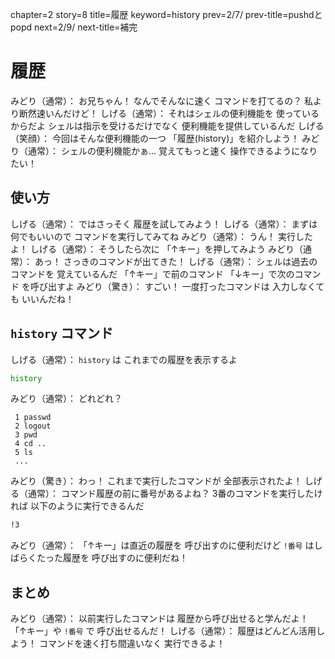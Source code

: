 chapter=2
story=8
title=履歴
keyword=history
prev=2/7/
prev-title=pushdとpopd
next=2/9/
next-title=補完

# 履歴

みどり（通常）：
  お兄ちゃん！
  なんでそんなに速く
  コマンドを打てるの？
  私より断然速いんだけど！
しげる（通常）：
  それはシェルの便利機能を
  使っているからだよ
  シェルは指示を受けるだけでなく
  便利機能を提供しているんだ
しげる（笑顔）：
  今回はそんな便利機能の一つ
  「履歴(history)」を紹介しよう！
みどり（通常）：
  シェルの便利機能かぁ…
  覚えてもっと速く
  操作できるようになりたい！

## 使い方

しげる（通常）：
  ではさっそく
  履歴を試してみよう！
しげる（通常）：
  まずは何でもいいので
  コマンドを実行してみてね
みどり（通常）：
  うん！
  実行したよ！
しげる（通常）：
  そうしたら次に
  「↑キー」を押してみよう
みどり（通常）：
  あっ！
  さっきのコマンドが出てきた！
しげる（通常）：
  シェルは過去のコマンドを
  覚えているんだ
  「↑キー」で前のコマンド
  「↓キー」で次のコマンド
  を呼び出すよ
みどり（驚き）：
  すごい！
  一度打ったコマンドは
  入力しなくても
  いいんだね！

## `history` コマンド

しげる（通常）：
  `history` は
  これまでの履歴を表示するよ

```bash
history
```

みどり（通常）：
  どれどれ？

```console
 1 passwd
 2 logout
 3 pwd
 4 cd ..
 5 ls
 ...
```

みどり（驚き）：
  わっ！
  これまで実行したコマンドが
  全部表示されたよ！
しげる（通常）：
  コマンド履歴の前に番号があるよね？
  3番のコマンドを実行したければ
  以下のように実行できるんだ

```bash
!3
```

みどり（通常）：
  「↑キー」は直近の履歴を
  呼び出すのに便利だけど
  `!番号` はしばらくたった履歴を
  呼び出すのに便利だね！

## まとめ

みどり（通常）：
  以前実行したコマンドは
  履歴から呼び出せると学んだよ！
  「↑キー」や `!番号` で
  呼び出せるんだ！
しげる（通常）：
  履歴はどんどん活用しよう！
  コマンドを速く打ち間違いなく
  実行できるよ！

